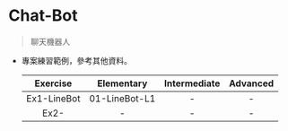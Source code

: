 # Chat-Bot

> 聊天機器人

* 專案練習範例，參考其他資料。

    |   Exercise  |   Elementary  | Intermediate  |  Advanced  |
    |  :-------:  |   :-------:   |   :-------:   | :-------:  |
    | Ex1-LineBot | 01-LineBot-L1 |       -       |      -     |
    | Ex2-        |       -       |       -       |      -     |





